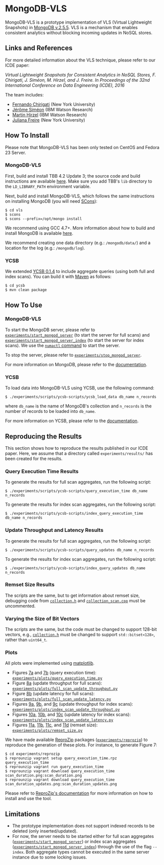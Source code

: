 # MongoDB-VLS

MongoDB-VLS is a prototype implementation of VLS (Virtual Lightweight Snapshots) in [MongoDB v.2.5.5](https://github.com/mongodb/mongo/releases/tag/r2.5.5). VLS is a mechanism that enables consistent analytics without blocking incoming updates in NoSQL stores.

## Links and References

For more detailed information about the VLS technique, please refer to our ICDE paper:

*Virtual Lightweight Snapshots for Consistent Analytics in NoSQL Stores, F. Chirigati, J. Siméon, M. Hirzel, and J. Freire. In Proceedings of the 32nd International Conference on Data Engineering (ICDE), 2016*

The team includes:

* [Fernando Chirigati][fc] (New York University)
* [Jérôme Siméon][js] (IBM Watson Research)
* [Martin Hirzel][mh] (IBM Watson Research)
* [Juliana Freire][jf] (New York University)

[fc]: http://bigdata.poly.edu/~fchirigati/
[js]: http://researcher.watson.ibm.com/researcher/view.php?person=us-simeon
[mh]: http://hirzels.com/martin/
[jf]: http://vgc.poly.edu/~juliana/

## How To Install

Please note that MongoDB-VLS has been only tested on CentOS and Fedora 23 Server.

### MongoDB-VLS

First, build and install TBB 4.2 Update 3; the source code and build instructions are available [here](https://www.threadingbuildingblocks.org/download#stable-releases). Make sure you add TBB's `lib` directory to the `LD_LIBRARY_PATH` environment variable.

Next, build and install MongoDB-VLS, which follows the same instructions on installing MongoDB (you will need [SCons](http://www.scons.org/)):

    $ cd vls
    $ scons
    $ scons --prefix=/opt/mongo install

We recommend using GCC 4.7+. More information about how to build and install MongoDB is available [here](https://github.com/mongodb/mongo/blob/5f2ad3f6411cb1c727e4b836798b8ef06de25f2d/docs/building.md).

We recommend creating one data directory (e.g.: `/mongodb/data/`) and a location for the log (e.g.: `/mongodb/log`).

### YCSB

We extended [YCSB 0.1.4](https://github.com/brianfrankcooper/YCSB/releases/tag/0.1.4) to include aggregate queries (using both full and index scans). You can build it with [Maven](https://maven.apache.org/) as follows:

    $ cd ycsb
    $ mvn clean package

## How To Use

### MongoDB-VLS

To start the MongoDB server, please refer to [`experiments/start_mongod_server`](https://github.com/ViDA-NYU/mongodb-vls/blob/master/experiments/start_mongod_server) (to start the server for full scans) and [`experiments/start_mongod_server_index`](https://github.com/ViDA-NYU/mongodb-vls/blob/master/experiments/start_mongod_server_index) (to start the server for index scans). We use the [`numactl` command](https://docs.mongodb.org/manual/administration/production-notes/#configuring-numa-on-linux) to start the server.

To stop the server, please refer to [`experiments/stop_mongod_server`](https://github.com/ViDA-NYU/mongodb-vls/blob/master/experiments/stop_mongod_server).

For more information on MongoDB, please refer to the [documentation](https://docs.mongodb.org/v2.4/).

### YCSB

To load data into MongoDB-VLS using YCSB, use the following command:

    $ ./experiments/scripts/ycsb-scripts/ycsb_load_data db_name n_records
    
where `db_name` is the name of MongoDB's collection and `n_records` is the number of records to be loaded into `db_name`.

For more information on YCSB, please refer to the [documentation](https://github.com/brianfrankcooper/YCSB/wiki).

## Reproducing the Results

This section shows how to reproduce the results published in our ICDE paper. Here, we assume that a directory called `experiments/results/` has been created for the results.

### Query Execution Time Results

To generate the results for full scan aggregates, run the following script:

    $ ./experiments/scripts/ycsb-scripts/query_execution_time db_name n_records
    
To generate the results for index scan aggregates, run the following script:

    $ ./experiments/scripts/ycsb-scripts/index_query_execution_time db_name n_records

### Update Throughput and Latency Results

To generate the results for full scan aggregates, run the following script:

    $ ./experiments/scripts/ycsb-scripts/query_updates db_name n_records
    
To generate the results for index scan aggregates, run the following script:

    $ ./experiments/scripts/ycsb-scripts/index_query_updates db_name n_records
    
### Remset Size Results

The scripts are the same, but to get information about remset size, debugging code from [`collection.h`](https://github.com/ViDA-NYU/mongodb-vls/blob/master/vls/src/mongo/db/structure/collection.h) and [`collection_scan.cpp`](https://github.com/ViDA-NYU/mongodb-vls/blob/master/vls/src/mongo/db/exec/collection_scan.cpp) must be uncommented.

### Varying the Size of Bit Vectors

The scripts are the same, but the code must be changed to support 128-bit vectors, e.g., [`collection.h`](https://github.com/ViDA-NYU/mongodb-vls/blob/master/vls/src/mongo/db/structure/collection.h#L182) must be changed to support `std::bitset<128>`, rather than `uint64_t`.
    
### Plots

All plots were implemented using [matplotlib](http://matplotlib.org/).

* Figures [7a](https://github.com/ViDA-NYU/mongodb-vls/blob/master/experiments/plots/results/scan_duration.png) and [7b](https://github.com/ViDA-NYU/mongodb-vls/blob/master/experiments/plots/results/scan_duration_updates.png) (query execution time): [`experiments/plots/query_execution_time.py`](https://github.com/ViDA-NYU/mongodb-vls/blob/master/experiments/plots/query_execution_time.py)
* Figure [8a](https://github.com/ViDA-NYU/mongodb-vls/blob/master/experiments/plots/results/tbb_scan_updates_throughput_mongodb.png) (update throughput for full scans): [`experiments/plots/full_scan_update_throughput.py`](https://github.com/ViDA-NYU/mongodb-vls/blob/master/experiments/plots/full_scan_update_throughput.py)
* Figure [8b](https://github.com/ViDA-NYU/mongodb-vls/blob/master/experiments/plots/results/tbb_scan_updates_95_percentile_mongodb_log.png) (update latency for full scans): [`experiments/plots/full_scan_update_latency.py`](https://github.com/ViDA-NYU/mongodb-vls/blob/master/experiments/plots/full_scan_update_latency.py)
* Figures [9a](https://github.com/ViDA-NYU/mongodb-vls/blob/master/experiments/plots/results/tbb_index_scan_updates_throughput_mongodb_5.0.png), [9b](https://github.com/ViDA-NYU/mongodb-vls/blob/master/experiments/plots/results/tbb_index_scan_updates_throughput_mongodb_10.0.png), and [9c](https://github.com/ViDA-NYU/mongodb-vls/blob/master/experiments/plots/results/tbb_index_scan_updates_throughput_mongodb_25.0.png) (update throughput for index scans): [`experiments/plots/index_scan_update_throughput.py`](https://github.com/ViDA-NYU/mongodb-vls/blob/master/experiments/plots/index_scan_update_throughput.py)
* Figures [10a](https://github.com/ViDA-NYU/mongodb-vls/blob/master/experiments/plots/results/tbb_index_scan_updates_95_percentile_mongodb_5.0.png), [10b](https://github.com/ViDA-NYU/mongodb-vls/blob/master/experiments/plots/results/tbb_index_scan_updates_95_percentile_mongodb_10.0.png), and [10c](https://github.com/ViDA-NYU/mongodb-vls/blob/master/experiments/plots/results/tbb_index_scan_updates_95_percentile_mongodb_25.0.png) (update latency for index scans): [`experiments/plots/index_scan_update_latency.py`](https://github.com/ViDA-NYU/mongodb-vls/blob/master/experiments/plots/index_scan_update_latency.py)
* Figures [11a](https://github.com/ViDA-NYU/mongodb-vls/blob/master/experiments/plots/results/queue_size_testdb_100m_10000_8.png), [11b](https://github.com/ViDA-NYU/mongodb-vls/blob/master/experiments/plots/results/queue_size_testdb_100m_100000_8.png), [11c](https://github.com/ViDA-NYU/mongodb-vls/blob/master/experiments/plots/results/queue_size_testdb_100m_10000_16.png), and [11d](https://github.com/ViDA-NYU/mongodb-vls/blob/master/experiments/plots/results/queue_size_testdb_100m_100000_16.png) (remset size): [`experiments/plots/remset_size.py`](https://github.com/ViDA-NYU/mongodb-vls/blob/master/experiments/plots/remset_size.py)

We have made available [ReproZip](https://vida-nyu.github.io/reprozip/) packages ([`experiments/reprozip`](https://github.com/ViDA-NYU/mongodb-vls/blob/master/experiments/reprozip)) to reproduce the generation of these plots. For instance, to generate Figure 7:

    $ cd experiments/reprozip
    $ reprounzip vagrant setup query_execution_time.rpz query_execution_time
    $ reprounzip vagrant run query_execution_time
    $ reprounzip vagrant download query_execution_time scan_duration.png:scan_duration.png
    $ reprounzip vagrant download query_execution_time scan_duration_updates.png:scan_duration_updates.png

Please refer to [ReproZip's documentation](https://vida-nyu.github.io/reprozip/) for more information on how to install and use the tool.

## Limitations

* The prototype implementation does not support indexed records to be deleted (only inserted/updated).
* For now, the server needs to be started either for full scan aggregates ([`experiments/start_mongod_server`](https://github.com/ViDA-NYU/mongodb-vls/blob/master/experiments/start_mongod_server)) or index scan aggregates ([`experiments/start_mongod_server_index`](https://github.com/ViDA-NYU/mongodb-vls/blob/master/experiments/start_mongod_server_index)) through the use of the flag `--index`. Both aggregate types cannot be executed in the same server instance due to some locking issues.
